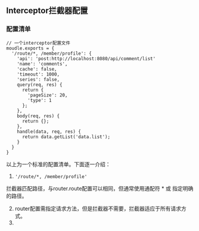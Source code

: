 ## Interceptor拦截器配置

### 配置清单
```
// 一个interceptor配置文件
moudle.exports = {
  '/route/*, /member/profile': {
    'api': 'post:http://localhost:8080/api/comment/list'
    'name': 'comments',
    'cache': false,
    'timeout': 1000,
    'series': false,
    query(req, res) {
      return {
        'pageSize': 20,
        'type': 1
      };
    },
    body(req, res) {
      return {};
    },
    handle(data, req, res) {
      return data.getList('data.list');
    }
  }
}
```

以上为一个标准的配置清单。下面逐一介绍：

1. `'/route/*, /member/profile'`

  拦截器匹配路径，与router.route配置可以相同，但通常使用通配符 * 或 指定明确的路径。
  
2. router配置需指定请求方法，但是拦截器不需要，拦截器适应于所有请求方式。
3. 
